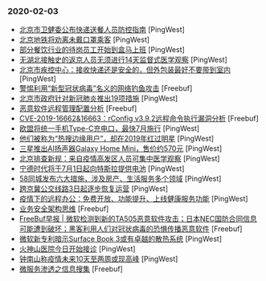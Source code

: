 ### 2020-02-03

* [北京市卫健委公布快递送餐人员防控指南](https://www.pingwest.com/w/204284) [PingWest]
* [北京地铁将劝离未戴口罩乘客](https://www.pingwest.com/w/204283) [PingWest]
* [部分餐饮行业的待岗员工开始到盒马上班](https://www.pingwest.com/w/204278) [PingWest]
* [无湖北接触史的返京人员无须进行14天监督式医学观察](https://www.pingwest.com/w/204272) [PingWest]
* [北京市疾控中心：接收快递还是安全的，但外包装最好不要带到室内](https://www.pingwest.com/w/204271) [PingWest]
* [警惕利用“新型冠状病毒”名义的网络钓鱼攻击](https://www.freebuf.com/news/226214.html) [Freebuf]
* [北京市政府针对新冠肺炎推出19项措施](https://www.pingwest.com/w/204256) [PingWest]
* [恶意软件远程管理配置分析](https://www.freebuf.com/articles/network/224848.html) [Freebuf]
* [CVE-2019-16662&16663：rConfig v3.9.2远程命令执行漏洞分析](https://www.freebuf.com/vuls/224782.html) [Freebuf]
* [欧盟将统一手机Type-C充电口，最快7月施行](https://www.pingwest.com/w/204244) [PingWest]
* [他们被称为“热搜边缘用户”，却在2019年红过明星](https://www.pingwest.com/a/203343) [PingWest]
* [三星推出AI扬声器Galaxy Home Mini，售价约570元](https://www.pingwest.com/w/204237) [PingWest]
* [北京排查新规：来自疫情高发区人员可集中医学观察](https://www.pingwest.com/w/204229) [PingWest]
* [宁德时代将于7月1日起向特斯拉提供电池](https://www.pingwest.com/w/204226) [PingWest]
* [58同城发布六大措施，涉及房产、生活服务多个领域](https://www.pingwest.com/w/204225) [PingWest]
* [跨京冀公交线路3日起逐步恢复运营](https://www.pingwest.com/w/204224) [PingWest]
* [疫情下的远程办公：免费开放、功能提升、上线健康服务功能](https://www.pingwest.com/a/204197) [PingWest]
* [业务安全架构思维](https://www.freebuf.com/articles/es/224583.html) [Freebuf]
* [FreeBuf早报 | 微软检测到新的TA505恶意软件攻击；日本NEC国防合同信息可能遭到破坏；黑客利用人们对冠状病毒的恐惧传播恶意软件](https://www.freebuf.com/news/226158.html) [Freebuf]
* [微软新专利暗示Surface Book 3或有卓越的散热系统](https://www.pingwest.com/w/204222) [PingWest]
* [火神山医院今日开始接诊](https://www.pingwest.com/w/204221) [PingWest]
* [钟南山称疫情未来10天至两周或现高峰](https://www.pingwest.com/w/204220) [PingWest]
* [微服务渗透之信息搜集](https://www.freebuf.com/articles/web/224605.html) [Freebuf]
